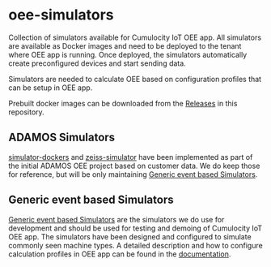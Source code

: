 # oee-simulators

Collection of simulators available for Cumulocity IoT OEE app. All simulators are available as Docker images and need to be deployed to the tenant where OEE app is running. Once deployed, the simulators automatically create preconfigured devices and start sending data. 

Simulators are needed to calculate OEE based on configuration profiles that can be setup in OEE app.

Prebuilt docker images can be downloaded from the [Releases](https://github.softwareag.com/IOTA/oee-simulators/releases) in this repository.

## ADAMOS Simulators

[simulator-dockers](simulator-dockers/) and [zeiss-simulator](zeiss-simulator/) have been implemented as part of the initial ADAMOS OEE project based on customer data. We do keep those for reference, but will be only maintaining [Generic event based Simulators](#generic-event-based-simulators).

## Generic event based Simulators

[Generic event based Simulators](event-based-simulators) are the simulators we do use for development and should be used for testing and demoing of Cumulocity IoT OEE app. The simulators have been designed and configured to simulate commonly seen machine types. A detailed description and how to configure calculation profiles in OEE app can be found in the [documentation](event-based-simulators).
